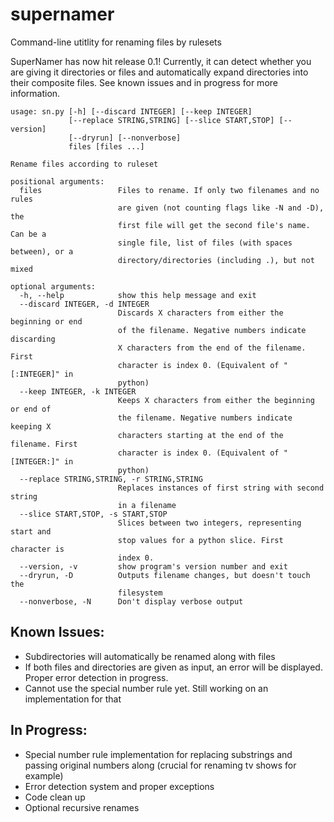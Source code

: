 supernamer
==========

Command-line utitlity for renaming files by rulesets

SuperNamer has now hit release 0.1! Currently, it can detect whether you are giving it directories or files and automatically expand directories into their composite files. See known issues and in progress for more information.

    usage: sn.py [-h] [--discard INTEGER] [--keep INTEGER]
                 [--replace STRING,STRING] [--slice START,STOP] [--version]
                 [--dryrun] [--nonverbose]
                 files [files ...]
                 
    Rename files according to ruleset
        
    positional arguments:
      files                 Files to rename. If only two filenames and no rules
                            are given (not counting flags like -N and -D), the
                            first file will get the second file's name. Can be a
                            single file, list of files (with spaces between), or a
                            directory/directories (including .), but not mixed
                            
    optional arguments:
      -h, --help            show this help message and exit
      --discard INTEGER, -d INTEGER
                            Discards X characters from either the beginning or end
                            of the filename. Negative numbers indicate discarding
                            X characters from the end of the filename. First
                            character is index 0. (Equivalent of "[:INTEGER]" in
                            python)
      --keep INTEGER, -k INTEGER
                            Keeps X characters from either the beginning or end of
                            the filename. Negative numbers indicate keeping X
                            characters starting at the end of the filename. First
                            character is index 0. (Equivalent of "[INTEGER:]" in
                            python)
      --replace STRING,STRING, -r STRING,STRING
                            Replaces instances of first string with second string
                            in a filename
      --slice START,STOP, -s START,STOP
                            Slices between two integers, representing start and
                            stop values for a python slice. First character is
                            index 0.
      --version, -v         show program's version number and exit
      --dryrun, -D          Outputs filename changes, but doesn't touch the
                            filesystem
      --nonverbose, -N      Don't display verbose output


Known Issues:
-------------
- Subdirectories will automatically be renamed along with files
- If both files and directories are given as input, an error will be displayed. Proper error detection in progress.
- Cannot use the special number rule yet. Still working on an implementation for that

In Progress:
------------
- Special number rule implementation for replacing substrings and passing original numbers along (crucial for renaming tv shows for example)
- Error detection system and proper exceptions
- Code clean up
- Optional recursive renames
